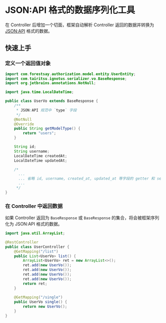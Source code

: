 # JSON:API 格式的数据序列化工具
在 Controller 后增加一个切面，框架自动解析 Controller 返回的数据并转换为 [JSON:API](https://jsonapi.org/format/#errors) 格式的数据。

## 快速上手

### 定义一个返回值对象
```java
import com.forestsay.authorization.model.entity.UserEntity;
import com.tairitsu.ignotus.serializer.vo.BaseResponse;
import org.jetbrains.annotations.NotNull;

import java.time.LocalDateTime;

public class UserVo extends BaseResponse {
    /**
     * JSON:API 规范中 `type` 字段
     */
    @NotNull
    @Override
    public String getModelType() {
        return "users";
    }

    String id;
    String username;
    LocalDateTime createdAt;
    LocalDateTime updatedAt;

    /*
      ...
      ... 省略 id, username, created_at, updated_at 等字段的 getter 和 setter。
      ...
     */
}
```

### 在 Controller 中返回数据

如果 Controller 返回为 `BaseResponse` 或 `BaseResponse` 的集合，将会被框架序列化为 JSON:API 格式的数据。
```java
import java.util.ArrayList;

@RestController
public class UserController {
    @GetMapping("/list")
    public List<UserVo> list() {
        ArrayList<UserVo> ret = new ArrayList<>();
        ret.add(new UserVo());
        ret.add(new UserVo());
        ret.add(new UserVo());
        ret.add(new UserVo());
        return ret;
    }
    
    @GetMapping("/single")
    public UserVo single() {
        return new UserVo();
    }
}
```

